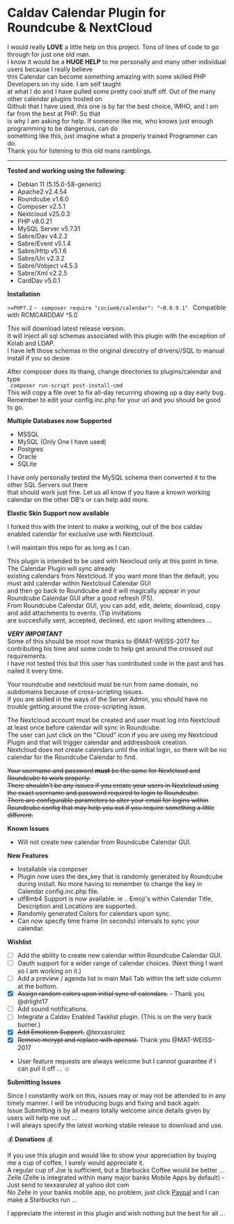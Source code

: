 # Caldav Calendar Plugin for Roundcube & NextCloud

I would really **LOVE** a little help on this project. Tons of lines of code to go through for just one old man.  
I know it would be a **HUGE HELP** to me personally and many other individual users because I really believe  
this Calendar can become something amazing with some skilled PHP Developers on my side. I am self taught  
at what I do and I have pulled some pretty cool stuff off. Out of the many other calendar plugins hosted on  
Github that I have used, this one is by far the best choice, IMHO, and I am far from the best at PHP. So that  
is why I am asking for help. If someone like me, who knows just enough programming to be dangerous, can do  
something like this, just imagine what a properly trained Programmer can do.  
Thank you for listening to this old mans ramblings.  
  
---  

**Tested and working using the following:**  
* Debian 11 (5.15.0-58-generic) 
* Apache2 v2.4.54  
* Roundcube v1.6.0  
* Composer v2.5.1  
* Nextcloud v25.0.3  
* PHP v8.0.21  
* MySQL Server v5.7.31  
* Sabre/Dav v4.2.2  
* Sabre/Event v5.1.4  
* Sabre/Http v5.1.6  
* Sabre/Uri v2.3.2  
* Sabre/Vobject v4.5.3  
* Sabre/Xml v2.2.5  
* CardDav v5.0.1

**Installation** 

`>=PHP7.2` - `  composer require "cociweb/calendar": "~0.0.9.1"  `  Compatible with RCMCARDDAV ^5.0  

This will download latest release version.  
It will inject all sql schemas associated with this plugin with the exception of Kolab and LDAP.  
I have left those schemas in the original direcotry of drivers/<driver-type>/SQL to manual install if you so desire  

After composer does its thang, change directories to plugins/calendar and type  
`  composer run-script post-install-cmd  `  
This will copy a file over to fix all-day recurring showing up a day early bug.  
Remember to edit your config.inc.php for your url and you should be good to go.  

**Multiple Databases now Supported**  
* MSSQL  
* MySQL (Only One I have used)  
* Postgres  
* Oracle  
* SQLite  

I have only personally tested the MySQL schema then converted it to the other SQL Servers out there  
that should work just fine. Let us all know if you have a known working calendar on the other DB's or can help add more.  

**Elastic Skin Support now available**

I forked this with the intent to make a working, out of the box caldav enabled calendar for exclusive use with Nextcloud.

I will maintain this repo for as long as I can.

This plugin is intended to be used with Nexcloud only at this point in time. The Calendar Plugin will sync already  
existing calendars from Nextcloud. If you want more than the default, you must add calendar within Nextcloud Calendar GUI  
and then go back to Roundcube and it will magically appear in your Roundcube Calendar GUI after a good refresh (F5).  
From Roundcube Calendar GUI, you can add, edit, delete, download, copy and add attachments to events. iTip invitations  
are succesfully sent, accepted, declined, etc upon inviting attendees ...   

***VERY IMPORTANT***  
 Some of this should be moot now thanks to @MAT-WEISS-2017 for contributing his time and some code to help get around the crossed out requirements.  
 I have not tested this but this user has contributed code in the past and has nailed it every time.  
 
Your roundcube and nextcloud must be run from same domain, no subdomains because of cross-scripting issues.  
If you are skilled in the ways of the Server Admin, you should have no trouble getting around the cross-scripting issue.  

The Nextcloud account must be created and user must log into Nextcloud at least once before calendar will sync in Roundcube.  
The user can just click on the "Cloud" icon if you are using my Nextcloud Plugin and that will trigger calendar and addressbook creation.  
Nextcloud does not create calendars until the initial login, so there will be no calendar for the Roundcube Calendar to find.  
  
~~Your username and password **must** be the same for Nextcloud and Roundcube to work properly.  
There shouldn't be any issues if you create your users in Nextcloud using the exact username and password required to login to Roundcube.  
There are configurable parameters to alter your email for logins within Roundcube config that may help you out if you require something a little different.~~  

**Known Issues**

* Will not create new calendar from Roundcube Calendar GUI.

**New Features**

- Installable via composer  
- Plugin now uses the des_key that is randomly generated by Roundcube during install. No more having to remember to change the key in Calendar config.inc.php file.
- utf8mb4 Support is now available. ie .. Emoji's within Calendar Title, Description and Locations are supported.
- Randomly generated Colors for calendars upon sync.
- Can now specify time frame (in seconds) intervals to sync your calendar.

**Wishlist**

- [ ] Add the ability to create new calendar within Roundcube Calendar GUI.  
- [ ] Oauth support for a wider range of calendar choices. (Next thing I want so I am working on it.)  
- [ ] Add a preview / agenda list in main Mail Tab within the left side column at the bottom.  
- [x] ~~Assign random colors upon initial sync of calendars.~~ - Thank you @drlight17  
- [ ] Add sound notifications.  
- [ ] Integrate a Caldav Enabled Tasklist plugin. (This is on the very back burner.)  
- [x] ~~Add Emoticon Support.~~ @texxasrulez  
- [x] ~~Remove mcrypt and replace with openssl.~~ Thank you @MAT-WEISS-2017  
* User feature requests are always welcome but I cannot guarantee if I can pull it off ... :relaxed:  

**Submitting Issues**

Since I constantly work on this, issues may or may not be attended to in any timely manner. I will be introducing bugs and fixing and back again.  
Issue Submitting is by all means totally welcome since details given by users will help me out ...  
I will always specify the latest working stable release to download and use.  

:moneybag: **Donations** :moneybag:

If you use this plugin and would like to show your appreciation by buying me a cup of coffee, I surely would appreciate it.  
A regular cup of Joe is sufficient, but a Starbucks Coffee would be better ...  
Zelle (Zelle is integrated within many major banks Mobile Apps by default) - Just send to texxasrulez at yahoo dot com  
No Zelle in your banks mobile app, no problem, just click [Paypal](https://paypal.me/texxasrulez?locale.x=en_US) and I can make a Starbucks run ...

I appreciate the interest in this plugin and wish nothing but the best for all ...  
